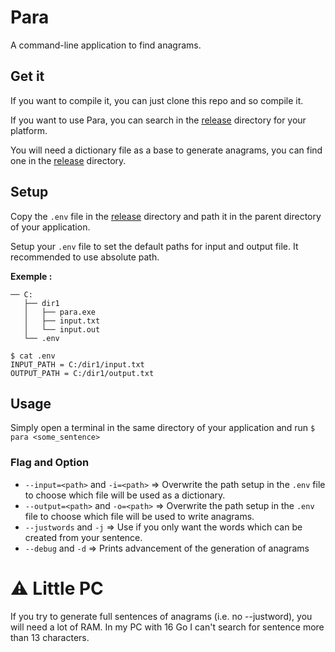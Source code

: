 # Para
A command-line application to find anagrams.

## Get it

If you want to compile it, you can just clone this repo and so compile it.

If you want to use Para, you can search in the [release](https://github.com/Tatounee/Paranagram_Clap/tree/main/release) directory for your platform.

You will need a dictionary file as a base to generate anagrams, you can find one in the [release](https://github.com/Tatounee/Paranagram_Clap/tree/main/release) directory.

## Setup

Copy the `.env` file in the [release](https://github.com/Tatounee/Paranagram_Clap/tree/main/release) directory and path it in the parent directory of your application.

Setup your `.env` file to set the default paths for input and output file. It recommended to use absolute path.

**Exemple :**
```
── C:
   ├── dir1
   │   ├── para.exe
   │   ├── input.txt
   │   └── input.out
   └── .env
```
```
$ cat .env
INPUT_PATH = C:/dir1/input.txt
OUTPUT_PATH = C:/dir1/output.txt
```

## Usage

Simply open a terminal in the same directory of your application and run `$ para <some_sentence>`

### Flag and Option

 - `--input=<path>` and `-i=<path>` => Overwrite the path setup in the `.env` file to choose which file will be used as a dictionary.
 - `--output=<path>` and `-o=<path>` => Overwrite the path setup in the `.env` file to choose which file will be used to write anagrams.
 - `--justwords` and `-j` => Use if you only want the words which can be created from your sentence.
 - `--debug` and `-d` => Prints advancement of the generation of anagrams

# :warning: Little PC

If you try to generate full sentences of anagrams (i.e. no --justword), you will need a lot of RAM. In my PC with 16 Go I can't search for sentence more than 13 characters.
